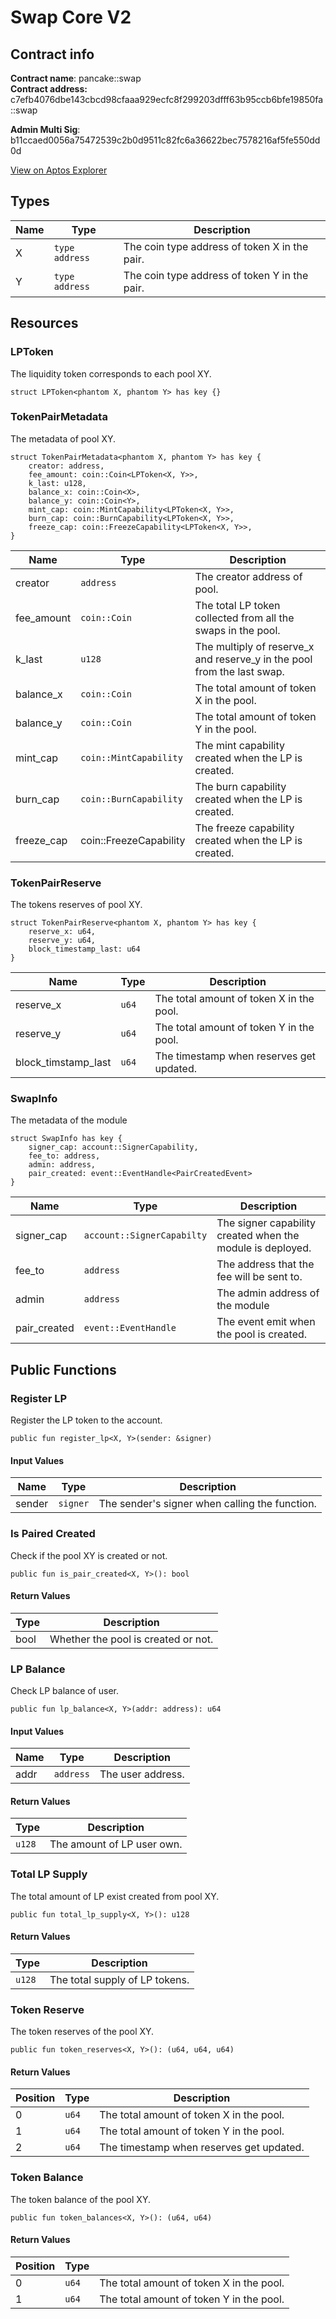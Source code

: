 # Swap Core V2

## Contract info

**Contract name**: pancake::swap\
**Contract address:** c7efb4076dbe143cbcd98cfaaa929ecfc8f299203dfff63b95ccb6bfe19850fa::swap

**Admin Multi Sig**: b11ccaed0056a75472539c2b0d9511c82fc6a36622bec7578216af5fe550dd0d

[View on Aptos Explorer](https://explorer.aptoslabs.com/account/0xc7efb4076dbe143cbcd98cfaaa929ecfc8f299203dfff63b95ccb6bfe19850fa/modules)

## Types

| Name | Type           | Description                                   |
| ---- | -------------- | --------------------------------------------- |
| X    | `type address` | The coin type address of token X in the pair. |
| Y    | `type address` | The coin type address of token Y in the pair. |

## Resources

### LPToken

The liquidity token corresponds to each pool XY.

```
struct LPToken<phantom X, phantom Y> has key {}
```

### TokenPairMetadata

The metadata of pool XY.

```
struct TokenPairMetadata<phantom X, phantom Y> has key {
    creator: address,
    fee_amount: coin::Coin<LPToken<X, Y>>,
    k_last: u128,
    balance_x: coin::Coin<X>,
    balance_y: coin::Coin<Y>,
    mint_cap: coin::MintCapability<LPToken<X, Y>>,
    burn_cap: coin::BurnCapability<LPToken<X, Y>>,
    freeze_cap: coin::FreezeCapability<LPToken<X, Y>>,
}
```

| Name        | Type                   | Description                                                               |
| ----------- | ---------------------- | ------------------------------------------------------------------------- |
| creator     | `address`              | The creator address of pool.                                              |
| fee\_amount | `coin::Coin`           | The total LP token collected from all the swaps in the pool.              |
| k\_last     | `u128`                 | The multiply of reserve\_x and reserve\_y in the pool from the last swap. |
| balance\_x  | `coin::Coin`           | The total amount of token X in the pool.                                  |
| balance\_y  | `coin::Coin`           | The total amount of token Y in the pool.                                  |
| mint\_cap   | `coin::MintCapability` | The mint capability created when the LP is created.                       |
| burn\_cap   | `coin::BurnCapability` | The burn capability created when the LP is created.                       |
| freeze\_cap | coin::FreezeCapability | The freeze capability created when the LP is created.                     |

### TokenPairReserve

The tokens reserves of pool XY.

```
struct TokenPairReserve<phantom X, phantom Y> has key {
    reserve_x: u64,
    reserve_y: u64,
    block_timestamp_last: u64
}
```

| Name                  | Type  | Description                              |
| --------------------- | ----- | ---------------------------------------- |
| reserve\_x            | `u64` | The total amount of token X in the pool. |
| reserve\_y            | `u64` | The total amount of token Y in the pool. |
| block\_timstamp\_last | `u64` | The timestamp when reserves get updated. |

### SwapInfo

The metadata of the module

```
struct SwapInfo has key {
    signer_cap: account::SignerCapability,
    fee_to: address,
    admin: address,
    pair_created: event::EventHandle<PairCreatedEvent>
}
```

| Name          | Type                       | Description                                                |
| ------------- | -------------------------- | ---------------------------------------------------------- |
| signer\_cap   | `account::SignerCapabilty` | The signer capability created when the module is deployed. |
| fee\_to       | `address`                  | The address that the fee will be sent to.                  |
| admin         | `address`                  | The admin address of the module                            |
| pair\_created | `event::EventHandle`       | The event emit when the pool is created.                   |

## Public Functions

### Register LP

Register the LP token to the account.

```
public fun register_lp<X, Y>(sender: &signer)
```

#### Input Values

| Name   | Type     | Description                                    |
| ------ | -------- | ---------------------------------------------- |
| sender | `signer` | The sender's signer when calling the function. |

### Is Paired Created

Check if the pool XY is created or not.

```
public fun is_pair_created<X, Y>(): bool
```

#### Return Values

| Type | Description                         |
| ---- | ----------------------------------- |
| bool | Whether the pool is created or not. |

### LP Balance

Check LP balance of user.

```
public fun lp_balance<X, Y>(addr: address): u64
```

#### Input Values

| Name | Type      | Description       |
| ---- | --------- | ----------------- |
| addr | `address` | The user address. |

#### Return Values

| Type   | Description                |
| ------ | -------------------------- |
| `u128` | The amount of LP user own. |

### Total LP Supply

The total amount of LP exist created from pool XY.

```
public fun total_lp_supply<X, Y>(): u128
```

#### Return Values

| Type   | Description                    |
| ------ | ------------------------------ |
| `u128` | The total supply of LP tokens. |

### Token Reserve

The token reserves of the pool XY.

```
public fun token_reserves<X, Y>(): (u64, u64, u64)
```

#### Return Values

| Position | Type  | Description                              |
| -------- | ----- | ---------------------------------------- |
| 0        | `u64` | The total amount of token X in the pool. |
| 1        | `u64` | The total amount of token Y in the pool. |
| 2        | `u64` | The timestamp when reserves get updated. |

### Token Balance

The token balance of the pool XY.

```
public fun token_balances<X, Y>(): (u64, u64)
```

#### Return Values

| Position | Type  |                                          |
| -------- | ----- | ---------------------------------------- |
| 0        | `u64` | The total amount of token X in the pool. |
| 1        | `u64` | The total amount of token Y in the pool. |
